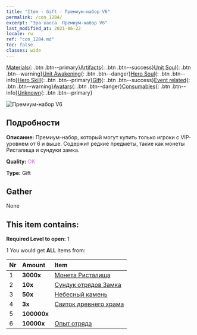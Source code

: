 ```yaml
---
title: "Item - Gift - Премиум-набор V6"
permalink: /con_1284/
excerpt: "Эра хаоса  Премиум-набор V6"
last_modified_at: 2021-06-22
locale: ru
ref: "con_1284.md"
toc: false
classes: wide
---
```

 [Materials](/ItemsRU/){: .btn .btn--primary}[Artifacts](/ItemsRU/Artifacts/){: .btn .btn--success}[Unit Soul](/ItemsRU/UnitSoul/){: .btn .btn--warning}[Unit Awakening](/ItemsRU/UnitAwakening/){: .btn .btn--danger}[Hero Soul](/ItemsRU/HeroSoul/){: .btn .btn--info}[Hero Skill](/ItemsRU/HeroSkill/){: .btn .btn--primary}[Gift](/ItemsRU/Gift/){: .btn .btn--success}[Event related](/ItemsRU/Events/){: .btn .btn--warning}[Avatars](/ItemsRU/Avatars/){: .btn .btn--danger}[Consumables](/ItemsRU/Consumables/){: .btn .btn--info}[Unknown](/ItemsRU/Unknown/){: .btn .btn--primary}

 ![Премиум-набор V6](/images/t/i_905006.png)

## Подробности
 **Описание:** Премиум-набор, который могут купить только игроки с VIP-уровнем от 6 и выше. Содержит редкие предметы, такие как монеты Ристалища и сундуки замка.

 **Quality:** <span style="color: #DA70D6">OK</span>

 **Type:** Gift

## Gather

  None

## This item contains:

 **Required Level to open:** 1

 1 You would get **ALL** items  from:

  | Nr | Amount |     Item    |
  |:---|:-------|:------------|
  | 1 |  **3000x** | [Монета Ристалища](/ItemsRU/con_903/) |  | 
  | 2 |  **10x** | [Сундук отрядов Замка](/ItemsRU/con_1269/) |  | 
  | 3 |  **50x** | [Небесный камень](/ItemsRU/art_188/) |  | 
  | 4 |  **3x** | [Свиток древнего храма](/ItemsRU/con_697/) |  | 
  | 5 |  **100000x** | <i class="fas fa-coins"/> |  | 
  | 6 |  **10000x** | [Опыт отряда](/ItemsRU/con_902/) |  | 
